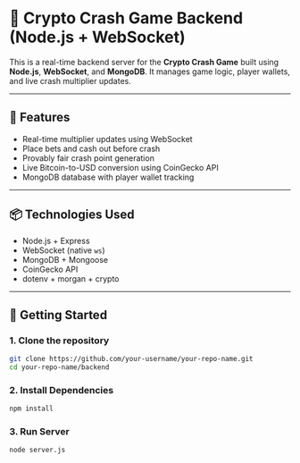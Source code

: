 # 🚀 Crypto Crash Game Backend (Node.js + WebSocket)

This is a real-time backend server for the **Crypto Crash Game** built using **Node.js**, **WebSocket**, and **MongoDB**. It manages game logic, player wallets, and live crash multiplier updates.

---

## 🔧 Features

- Real-time multiplier updates using WebSocket
- Place bets and cash out before crash
- Provably fair crash point generation
- Live Bitcoin-to-USD conversion using CoinGecko API
- MongoDB database with player wallet tracking

---

## 📦 Technologies Used

- Node.js + Express
- WebSocket (native `ws`)
- MongoDB + Mongoose
- CoinGecko API
- dotenv + morgan + crypto

---

## 🚀 Getting Started

### 1. Clone the repository

```bash
git clone https://github.com/your-username/your-repo-name.git
cd your-repo-name/backend
```


### 2. Install Dependencies 

```bash
npm install
```

### 3. Run Server

```
node server.js

```
